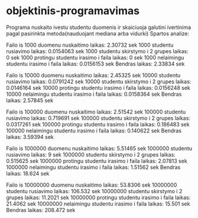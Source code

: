 # objektinis-programavimas
Programa nuskaito ivestu studentu duomenis ir skaiciuoja galutini ivertinima pagal pasirinkta metoda(nauduojant mediana arba vidurki)
Spartos analize:

Failo is 1000 duomenu nuskaitimo laikas: 2.30732 sek
1000 studentu rusiavimo laikas: 0.0154063 sek
1000 studentu skirstymo i 2 grupes laikas: 0 sek
1000 protingu studentu irasimo i faila laikas: 0 sek
1000 nelaimingu studentu irasimo i faila laikas: 0.0156153 sek
Bendras laikas: 2.33834 sek

Failo is 10000 duomenu nuskaitimo laikas: 2.45325 sek
10000 studentu rusiavimo laikas: 0.0791242 sek
10000 studentu skirstymo i 2 grupes laikas: 0.0146164 sek
10000 protingu studentu irasimo i faila laikas: 0.0156248 sek
10000 nelaimingu studentu irasimo i faila laikas: 0.0158364 sek
Bendras laikas: 2.57845 sek

Failo is 100000 duomenu nuskaitimo laikas: 2.51542 sek
100000 studentu rusiavimo laikas: 0.719691 sek
100000 studentu skirstymo i 2 grupes laikas: 0.0317261 sek
100000 protingu studentu irasimo i faila laikas: 0.186483 sek
100000 nelaimingu studentu irasimo i faila laikas: 0.140622 sek
Bendras laikas: 3.59394 sek

Failo is 1000000 duomenu nuskaitimo laikas: 5.51465 sek
1000000 studentu rusiavimo laikas: 9 sek
1000000 studentu skirstymo i 2 grupes laikas: 0.515625 sek
1000000 protingu studentu irasimo i faila laikas: 2.07813 sek
1000000 nelaimingu studentu irasimo i faila laikas: 1.51562 sek
Bendras laikas: 18.624 sek

Failo is 10000000 duomenu nuskaitimo laikas: 53.8306 sek
10000000 studentu rusiavimo laikas: 106.532 sek
10000000 studentu skirstymo i 2 grupes laikas: 11.2021 sek
10000000 protingu studentu irasimo i faila laikas: 21.4062 sek
10000000 nelaimingu studentu irasimo i faila laikas: 15.501 sek
Bendras laikas: 208.472 sek

